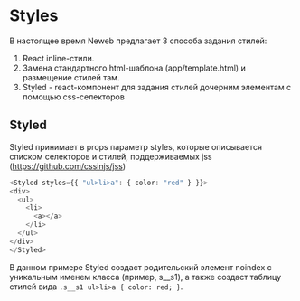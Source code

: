 # Styles

В настоящее время Neweb предлагает 3 способа задания стилей:

1. React inline-стили.
2. Замена стандартного html-шаблона (app/template.html) и размещение стилей там.
3. Styled - react-компонент для задания стилей дочерним элементам с помощью css-селекторов

## Styled

Styled принимает в props параметр styles, которые описывается списком селекторов и стилей, поддерживаемых jss (https://github.com/cssinjs/jss)

```typescript
<Styled styles={{ "ul>li>a": { color: "red" } }}>
<div>
  <ul>
    <li>
      <a></a>
    </li>
  </ul>
</div>
</Styled>
```

В данном примере Styled создаст родительский элемент noindex с уникальным именем класса (пример, s__s1), а также создаст таблицу стилей вида `.s__s1 ul>li>a { color: red; }`.